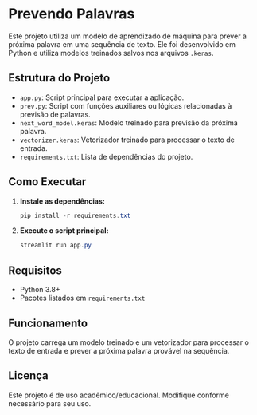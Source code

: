 # Prevendo Palavras

Este projeto utiliza um modelo de aprendizado de máquina para prever a próxima palavra em uma sequência de texto. Ele foi desenvolvido em Python e utiliza modelos treinados salvos nos arquivos `.keras`.

## Estrutura do Projeto

- `app.py`: Script principal para executar a aplicação.
- `prev.py`: Script com funções auxiliares ou lógicas relacionadas à previsão de palavras.
- `next_word_model.keras`: Modelo treinado para previsão da próxima palavra.
- `vectorizer.keras`: Vetorizador treinado para processar o texto de entrada.
- `requirements.txt`: Lista de dependências do projeto.

## Como Executar

1. **Instale as dependências:**
   ```powershell
   pip install -r requirements.txt
   ```

2. **Execute o script principal:**
   ```powershell
   streamlit run app.py
   ```

## Requisitos

- Python 3.8+
- Pacotes listados em `requirements.txt`

## Funcionamento

O projeto carrega um modelo treinado e um vetorizador para processar o texto de entrada e prever a próxima palavra provável na sequência.

## Licença

Este projeto é de uso acadêmico/educacional. Modifique conforme necessário para seu uso.
